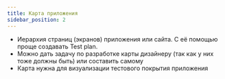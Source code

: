 ```yaml
---
title: Карта приложения
sidebar_position: 2
---
```


- Иерархия страниц (экранов) приложения или сайта. С её помощью проще создавать Test plan.
- Можно дать задачу по разработке карты дизайнеру (так как у них тоже должны быть) или составить самому
- Карта нужна для визуализации тестового покрытия приложения
